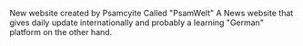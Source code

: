 New website created by Psamcyite
Called "PsamWelt"
A News website that gives daily update internationally and probably a learning "German" platform on the other hand.
